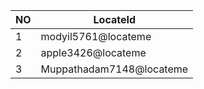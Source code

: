| NO  |  LocateId               |
|-----|-----------------------  |
| 1   | modyil5761@locateme     |
| 2   | apple3426@locateme      |
| 3   | Muppathadam7148@locateme|

